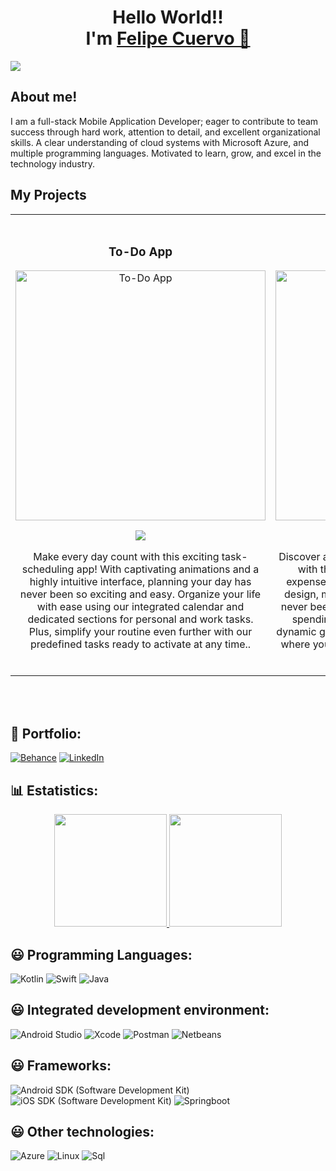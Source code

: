 <!DOCTYPE html>
<html>
<body>
    <div align="center">
           <h1>Hello World!! <br> I'm <a href="https://lcuervom.wixsite.com/website">Felipe Cuervo 👋</a>
    </div>
    <img src="https://i.imgur.com/d56Ujrt.png">
</body>
</html>




## About me!

I am a full-stack Mobile Application Developer; eager to contribute to team success through hard work, attention to detail, and excellent organizational skills. A clear understanding of cloud systems with Microsoft Azure, and multiple programming languages. Motivated to learn, grow, and excel in the technology industry.
<be>


##   My Projects


<table>
<tr>
<td width="50%">
<h3 align="center">To-Do App</h3>
<div align="center">
<a href="https://github.com/lycancrow/To-Do-App" target="_blank"><img src="https://i.imgur.com/eClFpoX.png" width="400" alt="To-Do App"></a>
<p>
<a href="https://github.com/lycancrow/To-Do-App" target="_blank">
<img src="https://img.shields.io/badge/CODE-ff9?style=for-the-badge&logo=github&logoColor=black">
</a>

</p>
<p>Make every day count with this exciting task-scheduling app! With captivating animations and a highly intuitive interface, planning your day has never been so exciting and easy. Organize your life with ease using our integrated calendar and dedicated sections for personal and work tasks. Plus, simplify your routine even further with our predefined tasks ready to activate at any time..</p>
</div>
                                                                                      
</td>


<td width="50%"> <br>
<h3 align="center">Expense Tracker</h3>
<div align="center">                                       
<a href="https://github.com/lycancrow/Expense-tracker" target="_blank"><img src="https:\/\/cdn-prod-ccv.adobe.com\/MfgtgKetwKY\/rend\/MfgtgKetwKY_360.mp4?hdnts=st%3D1707616109%7Eexp%3D1707702509%7Eacl%3D%2Fshared_assets%2Fimage%2F*%21%2Fz%2FMfgtgKetwKY%2Frend%2F*%21%2Fi%2FMfgtgKetwKY%2Frend%2F*%21%2FMfgtgKetwKY%2Frend%2F*%21%2FMfgtgKetwKY%2Fimage%2F*%21%2FMfgtgKetwKY%2Fcaptions%2F*%7Ehmac%3Db503debfe68a9daa2a510ac6084f288a86fb242a37c6bea34f347fa4922465aa" width="400" alt="Expense Tracker"></a>
<br>
<p>
<a href="https://github.com/lycancrow/Expense-tracker" target="_blank">
<img src="https://img.shields.io/badge/CODE-80ffaa?style=for-the-badge&logo=github&logoColor=black">
</a>

</p>
</p>Discover a new way to take control of your finances with this application that allows you to track expenses. With an intuitive interface and elegant design, managing your income and expenses has never been so simple and attractive. Visualize your spending habits clearly and concisely through dynamic graphs that allow you to quickly understand where your money goes and how you can optimize your finances!</p>
</div>                                                             
</table>                                                                                 
</div>
<br>
                                                                           
</div>
<br>




## 💼 Portfolio:


<p>
<a href="https://www.behance.net/luisfecuervo"><img alt="Behance" src="https://img.shields.io/badge/Behance-1769ff?style=for-the-badge&logo=behance&logoColor=white"></a>
<a href="https://www.linkedin.com/in/felipe-cuervo-2284ba197/"><img alt="LinkedIn" src="https://img.shields.io/badge/linkedin-%230077B5.svg?style=for-the-badge&logo=linkedin&logoColor=white"></a>
</p>




## 📊 Estatistics:

<p align="center">
<a href="https://github.com/lycancrow">
  <img height="180em" src="https://github-readme-stats-eight-theta.vercel.app/api?username=lycancrow&show_icons=true&theme=algolia&include_all_commits=true&count_private=true"/>
  <img height="180em" src="https://github-readme-stats-eight-theta.vercel.app/api/top-langs/?username=lycancrow&layout=compact&langs_count=8&theme=algolia"/>
</a>
</p>


## 😃 Programming Languages:

<p>
<img alt="Kotlin" src="https://img.shields.io/badge/kotlin-%237F52FF.svg?style=for-the-badge&logo=kotlin&logoColor=white"></a>
<img alt="Swift" src="https://img.shields.io/badge/swift-F54A2A?style=for-the-badge&logo=swift&logoColor=white"></a>
<img alt="Java" src="https://img.shields.io/badge/java-%23ED8B00.svg?style=for-the-badge&logo=openjdk&logoColor=white"></a>
</p>



## 😃 Integrated development environment:


<p>
<img alt="Android Studio" src="https://img.shields.io/badge/Android%20Studio-3DDC84.svg?style=for-the-badge&logo=android-studio&logoColor=white"></a>
<img alt="Xcode" src="https://img.shields.io/badge/Xcode-007ACC?style=for-the-badge&logo=Xcode&logoColor=white"></a>
<img alt="Postman" src="https://img.shields.io/badge/Postman-FF6C37?style=for-the-badge&logo=postman&logoColor=white"></a>
<img alt="Netbeans" src="https://img.shields.io/badge/NetBeansIDE-1B6AC6.svg?style=for-the-badge&logo=apache-netbeans-ide&logoColor=white"></a>
</p>



## 😃 Frameworks:

<p>
<img alt="Android SDK (Software Development Kit)" src="https://img.shields.io/badge/Android%20Studio-3DDC84.svg?style=for-the-badge&logo=Android SDK (Software Development Kit)&logoColor=white"></a>
<img alt="iOS SDK (Software Development Kit)" src="[https://img.shields.io/badge/Linux-FCC624?style=for-the-badge&logo=linux&logoColor=black](https://img.shields.io/badge/iOS SDK (Software Development Kit)-%233A95E3.svg?style=for-the-badge&logo=apple&logoColor=white)"></a>
<img alt="Springboot" src="https://img.shields.io/badge/Springboot-%236DB33F.svg?style=for-the-badge&logo=spring&logoColor=white"></a>
</p>




## 😃 Other technologies:

<p>
<img alt="Azure" src="https://img.shields.io/badge/azure-%230072C6.svg?style=for-the-badge&logo=microsoftazure&logoColor=white"></a>
<img alt="Linux" src="https://img.shields.io/badge/Linux-FCC624?style=for-the-badge&logo=linux&logoColor=black"></a>
<img alt="Sql" src="https://img.shields.io/badge/Microsoft%20SQL%20Server-CC2927?style=for-the-badge&logo=microsoft%20sql%20server&logoColor=white"></a>
</p>







